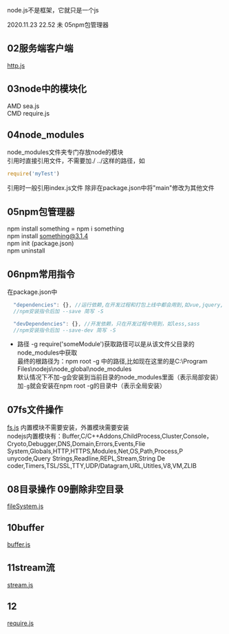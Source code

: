 node.js不是框架，它就只是一个js
 
 2020.11.23 22.52
 未 05npm包管理器
## 02服务端客户端
[http.js](http.js)

## 03node中的模块化
AMD sea.js  
CMD require.js  

## 04node_modules
node_modules文件夹专门存放node的模块  
引用时直接引用文件，不需要加./ ../这样的路径，如  
```js
require('myTest')
```
引用时一般引用index.js文件 除非在package.json中将"main"修改为其他文件

## 05npm包管理器 
npm install something = npm i something  
npm install something@3.1.4  
npm init (package.json)   
npm uninstall   

## 06npm常用指令  
在package.json中  
```js
  "dependencies": {}, //运行依赖,在开发过程和打包上线中都会用到,如vue,jquery,react  
  //npm安装指令后加 --save 简写 -S

  "devDependencies": {}, //开发依赖，只在开发过程中用到，如less,sass  
  //npm安装指令后加 --save-dev 简写 -S
```
- 路径 -g
require('someModule')获取路径可以是从该文件父目录的node_modules中获取   
最终的根路径为：npm root -g 中的路径,比如现在这里的是C:\Program Files\nodejs\node_global\node_modules   
默认情况下不加-g会安装到当前目录的node_modules里面（表示局部安装）    
加`-g`就会安装在npm root -g的目录中（表示全局安装）  

## 07fs文件操作 
[fs.js](./fs.js)
内置模块不需要安装，外置模块需要安装   
nodejs内置模块有：Buffer,C/C++Addons,ChildProcess,Cluster,Console，Cryoto,Debugger,DNS,Domain,Errors,Events,Flie System,Globals,HTTP,HTTPS,Modules,Net,OS,Path,Process,P unycode,Query Strings,Readline,REPL,Stream,String De coder,Timers,TSL/SSL,TTY,UDP/Datagram,URL,Utitles,V8,VM,ZLIB

## 08目录操作 09删除非空目录
[fileSystem.js](fileSystem.js)

## 10buffer
[buffer.js](buffer.js)

## 11stream流
[stream.js](stream.js)

## 12
[require.js](require/index.html)
